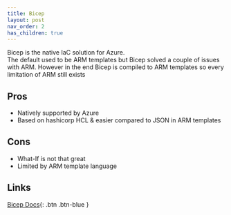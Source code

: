 ```yaml
---
title: Bicep
layout: post
nav_order: 2
has_children: true
---
```


Bicep is the native IaC solution for Azure.  
The default used to be ARM templates but Bicep solved a couple of issues with ARM.
However in the end Bicep is compiled to ARM templates so every limitation of ARM still exists

## Pros
* Natively supported by Azure
* Based on hashicorp HCL & easier compared to JSON in ARM templates

## Cons
* What-If is not that great
* Limited by ARM template language


## Links
[Bicep Docs](https://learn.microsoft.com/en-us/azure/templates/#bicep){: .btn .btn-blue }